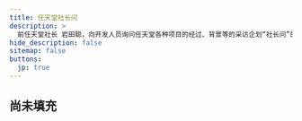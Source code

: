 ```yaml
---
title: 任天堂社长问
description: >
  前任天堂社长 岩田聪，向开发人员询问任天堂各种项目的经过、背景等的采访企划“社长问”的链接集。<br>本页面下链接均转载自任天堂官网：<br><https://www.nintendo.co.jp/corporate/links/index.html><br>以下列表为官方繁体中文版。顶部菜单栏中的地球🌍图标可一键切换简繁中文。
hide_description: false
sitemap: false
buttons:
  jp: true
---
```


## 尚未填充
